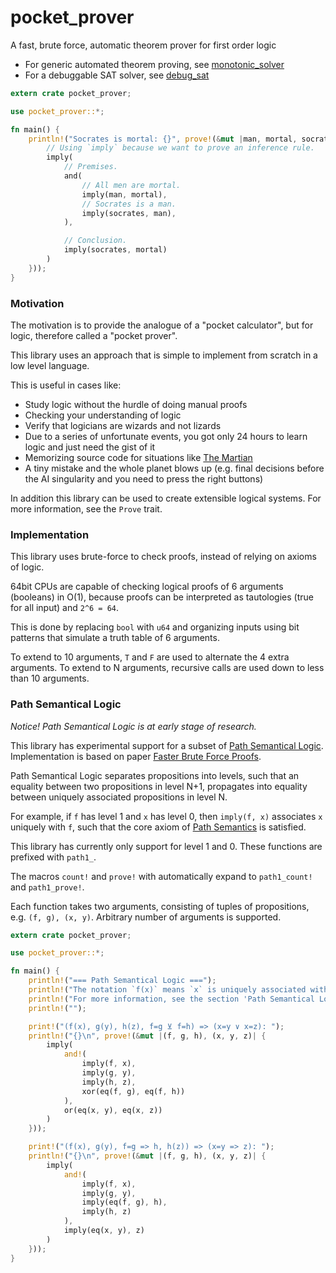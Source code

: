 # pocket_prover
A fast, brute force, automatic theorem prover for first order logic

- For generic automated theorem proving, see [monotonic_solver](https://github.com/advancedresearch/monotonic_solver)
- For a debuggable SAT solver, see [debug_sat](https://github.com/advancedresearch/debug_sat)

```rust
extern crate pocket_prover;

use pocket_prover::*;

fn main() {
    println!("Socrates is mortal: {}", prove!(&mut |man, mortal, socrates| {
        // Using `imply` because we want to prove an inference rule.
        imply(
            // Premises.
            and(
                // All men are mortal.
                imply(man, mortal),
                // Socrates is a man.
                imply(socrates, man),
            ),

            // Conclusion.
            imply(socrates, mortal)
        )
    }));
}
```

### Motivation

The motivation is to provide the analogue of a "pocket calculator",
but for logic, therefore called a "pocket prover".

This library uses an approach that is simple to implement from scratch in a low level language.

This is useful in cases like:

- Study logic without the hurdle of doing manual proofs
- Checking your understanding of logic
- Verify that logicians are wizards and not lizards
- Due to a series of unfortunate events, you got only 24 hours to learn logic and just need the gist of it
- Memorizing source code for situations like [The Martian](http://www.imdb.com/title/tt3659388/)
- A tiny mistake and the whole planet blows up (e.g. final decisions before the AI singularity and you need to press the right buttons)

In addition this library can be used to create extensible logical systems.
For more information, see the `Prove` trait.

### Implementation

This library uses brute-force to check proofs, instead of relying on axioms of logic.

64bit CPUs are capable of checking logical proofs of 6 arguments (booleans)
in O(1), because proofs can be interpreted as tautologies (true for all input)
and `2^6 = 64`.

This is done by replacing `bool` with `u64` and organizing inputs
using bit patterns that simulate a truth table of 6 arguments.

To extend to 10 arguments, `T` and `F` are used to alternate the 4 extra arguments.
To extend to N arguments, recursive calls are used down to less than 10 arguments.

### Path Semantical Logic

*Notice! Path Semantical Logic is at early stage of research.*

This library has experimental support for a subset of [Path Semantical Logic](https://github.com/advancedresearch/path_semantics/blob/master/sequences.md#path-semantical-logic).
Implementation is based on paper [Faster Brute Force Proofs](https://github.com/advancedresearch/path_semantics/blob/master/papers-wip/faster-brute-force-proofs.pdf).

Path Semantical Logic separates propositions into levels,
such that an equality between two propositions in level N+1,
propagates into equality between uniquely associated propositions in level N.

For example, if `f` has level 1 and `x` has level 0,
then `imply(f, x)` associates `x` uniquely with `f`,
such that the core axiom of [Path Semantics](https://github.com/advancedresearch/path_semantics)
is satisfied.

This library has currently only support for level 1 and 0.
These functions are prefixed with `path1_`.

The macros `count!` and `prove!` with automatically expand
to `path1_count!` and `path1_prove!`.

Each function takes two arguments, consisting of tuples of propositions, e.g. `(f, g), (x, y)`.
Arbitrary number of arguments is supported.

```rust
extern crate pocket_prover;

use pocket_prover::*;

fn main() {
    println!("=== Path Semantical Logic ===");
    println!("The notation `f(x)` means `x` is uniquely associated with `f`.");
    println!("For more information, see the section 'Path Semantical Logic' in documentation.");
    println!("");

    print!("(f(x), g(y), h(z), f=g ⊻ f=h) => (x=y ∨ x=z): ");
    println!("{}\n", prove!(&mut |(f, g, h), (x, y, z)| {
        imply(
            and!(
                imply(f, x),
                imply(g, y),
                imply(h, z),
                xor(eq(f, g), eq(f, h))
            ),
            or(eq(x, y), eq(x, z))
        )
    }));

    print!("(f(x), g(y), f=g => h, h(z)) => (x=y => z): ");
    println!("{}\n", prove!(&mut |(f, g, h), (x, y, z)| {
        imply(
            and!(
                imply(f, x),
                imply(g, y),
                imply(eq(f, g), h),
                imply(h, z)
            ),
            imply(eq(x, y), z)
        )
    }));
}
```

